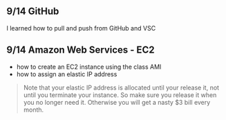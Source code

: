 ## 9/14 GitHub
I learned how to pull and push from GitHub and VSC

## 9/14 Amazon Web Services - EC2 
* how to create an EC2 instance using the class AMI
* how to assign an elastic IP address 
> Note that your elastic IP address is allocated until your release it, not until you terminate your instance. So make sure you release it when you no longer need it. Otherwise you will get a nasty $3 bill every month.

